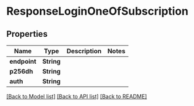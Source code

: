 # ResponseLoginOneOfSubscription

## Properties

Name | Type | Description | Notes
------------ | ------------- | ------------- | -------------
**endpoint** | **String** |  | 
**p256dh** | **String** |  | 
**auth** | **String** |  | 

[[Back to Model list]](../README.md#documentation-for-models) [[Back to API list]](../README.md#documentation-for-api-endpoints) [[Back to README]](../README.md)


